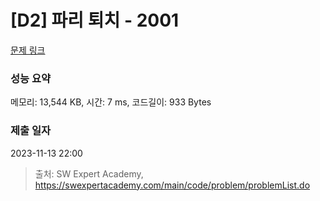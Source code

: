 # [D2] 파리 퇴치 - 2001 

[문제 링크](https://swexpertacademy.com/main/code/problem/problemDetail.do?contestProbId=AV5PzOCKAigDFAUq) 

### 성능 요약

메모리: 13,544 KB, 시간: 7 ms, 코드길이: 933 Bytes

### 제출 일자

2023-11-13 22:00



> 출처: SW Expert Academy, https://swexpertacademy.com/main/code/problem/problemList.do